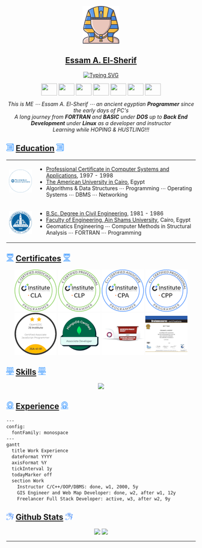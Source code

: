 <p align="center">
	<img src="img/pharaoh-01_2.png" width="100">
</p>
<h2 align="center"><a href="https://essamatefelsherif.github.io/whoami/" traget="_blank" title="Essam A. El-Sherif">Essam A. El-Sherif</a></h2>
<p align="center">
	<a href="https://git.io/typing-svg"><img src="https://readme-typing-svg.herokuapp.com?font=Fira+Code&pause=1000&center=true&width=600&color=5d9cec&lines=Certified+Developer+%E2%8B%AF+C%2FC%2B%2B++%E2%8B%AF+JavaScript+%E2%8B%AF+MongoDB;Certified+Project+Manager;Developer+%E2%8B%AF+Full+Stack+%E2%8B%AF+Web+Map;Engineer+%E2%8B%AF+Software+%E2%8B%AF+GIS" alt="Typing SVG"></a>
</p>
<p align="center">
	<a href="https://essamatefelsherif.github.io/whoami/" target="_blank"><img align="center" height="32" width="42" src="https://cdn.jsdelivr.net/npm/simple-icons@9.21.0/icons/github.svg"></a>
	<a href="https://www.linkedin.com/in/essam-elsherif" target="_blank"><img align="center" height="32" width="42" src="https://cdn.jsdelivr.net/npm/simple-icons@9.21.0/icons/linkedin.svg"></a>
	<a href="https://www.npmjs.com/~essamonline" target="_blank"><img align="center" height="32" width="42" src="https://cdn.jsdelivr.net/npm/simple-icons@9.21.0/icons/npm.svg"></a>
	<a href="https://www.hackerrank.com/profile/esm_elsh" target="_blank"><img align="center" height="32" width="42" src="https://cdn.jsdelivr.net/npm/simple-icons@9.21.0/icons/hackerrank.svg"></a>
	<a href="https://roadmap.sh/u/essam" target="_blank"><img align="center" height="32" width="42" src="https://cdn.jsdelivr.net/npm/simple-icons@9.21.0/icons/roadmapdotsh.svg"></a>	
	<a href="https://www.upwork.com/freelancers/~01e24853ee269b6b8d?viewMode=1" target="_blank"><img align="center" height="32" width="42" src="https://cdn.jsdelivr.net/npm/simple-icons@9.21.0/icons/upwork.svg"></a>
	<a href="mailto:esm.elsh.it@gmail.com"><img align="center" height="32" width="42" src="https://cdn.jsdelivr.net/npm/simple-icons@9.21.0/icons/gmail.svg"></a>
</p>

<p align="center">
	<em>
		This is ME ⋯ Essam A. El-Sherif ⋯ an ancient egyptian <strong>Programmer</strong> since the early days of PC's<br>
		A long journey from	<strong>FORTRAN</strong> and <strong>BASIC</strong> under <strong>DOS</strong> up to <strong>Back End Development</strong> under <strong>Linux</strong> as a developer and instructor<br>
		Learning while HOPING & HUSTLING!!!
	</em> 
</p>

## <img src="img/papyrus-01_2.png" width="20"> [Education]() <img src="img/papyrus-01_2.png" width="20">

<table>
	<tr></tr>
	<tr>
		<td><a href="https://www.aucegypt.edu/" target="_blank" title="The American University in Cairo"><img src="img/auc-logo.png" width="112"></a></td>
		<td>
			<ul>
				<li><a href="https://drive.google.com/file/d/18T6pIXVBTDcDmszMjZdXTO4ecYtlfol-/view?usp=sharing" target="_blank" title="Professional Certificate in Computer Systems and Applications">Professional Certificate in Computer Systems and Applications</a>, 1997 - 1998</li>
				<li><a href="https://www.aucegypt.edu/" target="_blank" title="The American University in Cairo">The American University in Cairo</a>, Egypt</li>
			<li>Algorithms & Data Structures ⋯ Programming ⋯ Operating Systems ⋯ DBMS ⋯ Networking</li>				
			</ul>
		</td>
	</tr>
	<tr></tr>	
	<tr>
		<td><a href="https://eng.asu.edu.eg/" target="_blank" title="Faculty of Engineering, Ain Shams University"><img src="img/asu-logo.png" width="112"></a></td>
		<td>
			<ul>
				<li><a href="https://drive.google.com/file/d/1onegtIbHrPC5yssy63dOzD2or51M0XDC/view?usp=sharing" target="_blank" title="B.Sc. Degree in Civil Engineering">B.Sc. Degree in Civil Engineering</a>, 1981 - 1986</li>
				<li><a href="https://eng.asu.edu.eg/" target="_blank" title="Faculty of Engineering, Ain Shams University">Faculty of Engineering, Ain Shams University</a>, Cairo, Egypt</li>
			<li>Geomatics Engineering ⋯ Computer Methods in Structural Analysis ⋯ FORTRAN ⋯ Programming</li>			
			</ul>
		</td>
	</tr>
</table>

## <img src="img/cup-01_2.png" width="20"> [Certificates]() <img src="img/cup-01_2.png" width="20">

<p align="center">
	<a href="https://verify.openedg.org/?id=QkWA.U0Ez.WPGc" target="_blank" title="C"><img src="img/badge-cla.png"></a>
	<a href="https://verify.openedg.org/?id=BEw4.Ht0J.Fhcp" target="_blank" title="C"><img src="img/badge-clp.png"></a>
	<a href="https://verify.openedg.org/?id=PmmQ.F2o4.LgbX" target="_blank" title="C++"><img src="img/badge-cpa.png"></a>
	<a href="https://verify.openedg.org/?id=Eg6b.jwis.avtg" target="_blank" title="C++"><img src="img/badge-cpp.png"></a>
	<a href="https://verify.openedg.org/?id=WG5b.vCsP.ktUR" target="_blank" title="JavaScript"><img src="img/badge-jsa.png"></a>
	<a href="https://www.credly.com/badges/5aa5a543-c308-4e5a-b907-b63997bf4a33/public_url" target="_blank" title="MongoDB"><img src="img/badge-mongodb-dev.png"></a>
	<a href="https://www.io4pm.org/badges/15615627122111" target="_blank" title="Project Management"><img src="img/badge-io4pm-aprm.png"></a>
	<a href="https://www.brainmeasures.com/Individual/ViewSoftCertificate.aspx?utestid=169070" target="_blank" title="Git"><img src="img/badge-bm-git.png"></a>
</p>

## <img src="img/flower-03_2.png" width="20"> [Skills]() <img src="img/flower-03_2.png" width="20">

<p align="center">
  <a href="https://skillicons.dev">
    <img src="https://skillicons.dev/icons?i=linux,bash,c,cpp,js,java,mysql,postgres,mongodb,nodejs,express,npm,html,css,react,git,github,md&perline=9" />
  </a>
</p>

## <img src="img/shen-ring-01_2.png" width="20"> [Experience]() <img src="img/shen-ring-01_2.png" width="20">

```mermaid
---
config:
  fontFamily: monospace
---
gantt
  title Work Experience
  dateFormat YYYY
  axisFormat %Y
  tickInterval 1y
  todayMarker off
  section Work
    Instructor C/C++/OOP/DBMS: done, w1, 2000, 5y
    GIS Engineer and Web Map Developer: done, w2, after w1, 12y
    Freelancer Full Stack Developer: active, w3, after w2, 9y
```

## <img src="img/eye-01_4.png" width="20"> [Github Stats]() <img src="img/eye-01_4.png" width="20">

<p align="center">
	<img src="https://github-readme-stats.vercel.app/api/top-langs/?username=essamatefelsherif" height="230">
	<img src="https://github-readme-stats.vercel.app/api?username=essamatefelsherif" height="230">
</p>

<hr>
